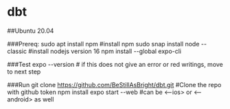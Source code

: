 # dbt

##Ubuntu 20.04

###Prereq:
sudo apt install npm   #install npm
sudo snap install node --classic #install nodejs version 16
npm install --global expo-cli

###Test
expo --version # if this does not give an error or red writings, move to next step

###Run
git clone https://github.com/BeStillAsBright/dbt.git #Clone the repo with github token
npm install
expo start --web  #can be <--ios> or <--android> as well
